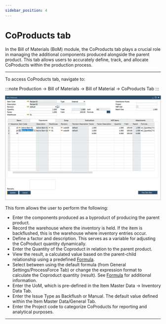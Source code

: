 ```yaml
---
sidebar_position: 4
---
```


# CoProducts tab

In the Bill of Materials (BoM) module, the CoProducts tab plays a crucial role in managing the additional components produced alongside the parent product. This tab allows users to accurately define, track, and allocate CoProducts within the production process.

---
To access CoProducts tab, navigate to:

:::note
    Production → Bill of Materials → Bill of Material → CoProducts Tab
:::

![CoProducts tab](./media/bom-coproducts/bill-of-materials-coproducts.webp)

This form allows the user to perform the following:

- Enter the components produced as a byproduct of producing the parent product.
- Record the warehouse where the inventory is held. If the item is backflushed, this is the warehouse where inventory entries occur.
- Define a factor and description. This serves as a variable for adjusting the CoProduct quantity dynamically.
- Enter the Quantity of the Coproduct in relation to the parent product.
- View the result, a calculated value based on the parent-child relationship using a predefined [Formula](../formula.md).
- Select between using the default formula (from General Settings/ProcessForce Tab) or change the expression format to calculate the Coproduct quantity (result). See [Formula](../formula.md) for additional information.
- Enter the UoM, which is pre-defined in the Item Master Data → Inventory Data Tab.
- Enter the Issue Type as Backflush or Manual. The default value defined within the Item Master Data/General Tab.
- Enter the Project code to categorize CoProducts for reporting and analytical purposes.

---
